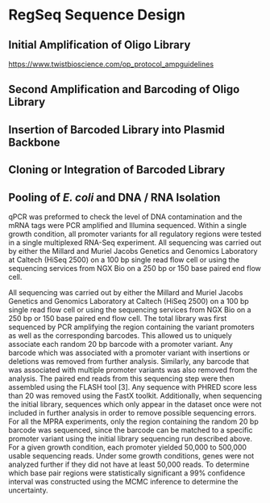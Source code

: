 # RegSeq Sequence Design

## Initial Amplification of Oligo Library
https://www.twistbioscience.com/op_protocol_ampguidelines

## Second Amplification and Barcoding of Oligo Library

## Insertion of Barcoded Library into Plasmid Backbone

## Cloning or Integration of Barcoded Library

## Pooling of _E. coli_ and DNA / RNA Isolation

qPCR was preformed to check the level of DNA contamination and the mRNA tags
were PCR amplified and Illumina sequenced. Within a single growth condition, all promoter
variants for all regulatory regions were tested in a single multiplexed RNA-Seq experiment. All
sequencing was carried out by either the Millard and Muriel Jacobs Genetics and Genomics
Laboratory at Caltech (HiSeq 2500) on a 100 bp single read flow cell or using the sequencing
services from NGX Bio on a 250 bp or 150 base paired end flow cell.


All sequencing was carried out by either the Millard and Muriel Jacobs Genetics and Genomics
Laboratory at Caltech (HiSeq 2500) on a 100 bp single read flow cell or using the sequencing
services from NGX Bio on a 250 bp or 150 base paired end flow cell. The total library was
first sequenced by PCR amplifying the region containing the variant promoters as well as the
corresponding barcodes. This allowed us to uniquely associate each random 20 bp barcode with
a promoter variant. Any barcode which was associated with a promoter variant with insertions
or deletions was removed from further analysis. Similarly, any barcode that was associated with
multiple promoter variants was also removed from the analysis. The paired end reads from this
sequencing step were then assembled using the FLASH tool [3]. Any sequence with PHRED
score less than 20 was removed using the FastX toolkit. Additionally, when sequencing the initial
library, sequences which only appear in the dataset once were not included in further analysis in
order to remove possible sequencing errors.
For all the MPRA experiments, only the region containing the random 20 bp barcode was
sequenced, since the barcode can be matched to a specific promoter variant using the initial library
sequencing run described above. For a given growth condition, each promoter yielded 50,000
to 500,000 usable sequencing reads. Under some growth conditions, genes were not analyzed
further if they did not have at least 50,000 reads.
To determine which base pair regions were statistically significant a 99% confidence interval
was constructed using the MCMC inference to determine the uncertainty.